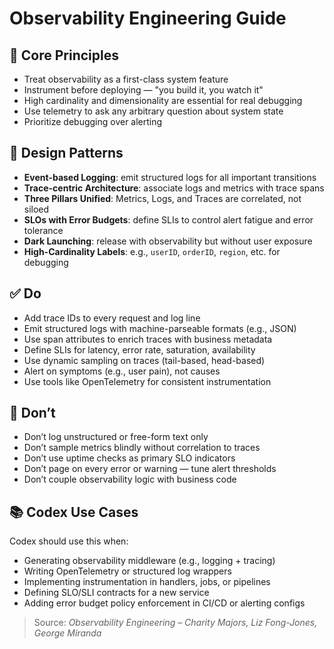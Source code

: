 # Observability Engineering Guide

## 🔁 Core Principles
- Treat observability as a first-class system feature
- Instrument before deploying — "you build it, you watch it"
- High cardinality and dimensionality are essential for real debugging
- Use telemetry to ask any arbitrary question about system state
- Prioritize debugging over alerting

## 🧩 Design Patterns
- **Event-based Logging**: emit structured logs for all important transitions
- **Trace-centric Architecture**: associate logs and metrics with trace spans
- **Three Pillars Unified**: Metrics, Logs, and Traces are correlated, not siloed
- **SLOs with Error Budgets**: define SLIs to control alert fatigue and error tolerance
- **Dark Launching**: release with observability but without user exposure
- **High-Cardinality Labels**: e.g., `userID`, `orderID`, `region`, etc. for debugging

## ✅ Do
- Add trace IDs to every request and log line
- Emit structured logs with machine-parseable formats (e.g., JSON)
- Use span attributes to enrich traces with business metadata
- Define SLIs for latency, error rate, saturation, availability
- Use dynamic sampling on traces (tail-based, head-based)
- Alert on symptoms (e.g., user pain), not causes
- Use tools like OpenTelemetry for consistent instrumentation

## 🚫 Don’t
- Don’t log unstructured or free-form text only
- Don’t sample metrics blindly without correlation to traces
- Don’t use uptime checks as primary SLO indicators
- Don’t page on every error or warning — tune alert thresholds
- Don’t couple observability logic with business code

## 📚 Codex Use Cases
Codex should use this when:
- Generating observability middleware (e.g., logging + tracing)
- Writing OpenTelemetry or structured log wrappers
- Implementing instrumentation in handlers, jobs, or pipelines
- Defining SLO/SLI contracts for a new service
- Adding error budget policy enforcement in CI/CD or alerting configs

> Source: *Observability Engineering – Charity Majors, Liz Fong-Jones, George Miranda*
